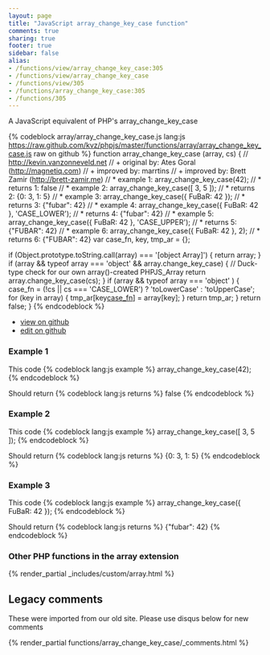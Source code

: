 ```yaml
---
layout: page
title: "JavaScript array_change_key_case function"
comments: true
sharing: true
footer: true
sidebar: false
alias:
- /functions/view/array_change_key_case:305
- /functions/view/array_change_key_case
- /functions/view/305
- /functions/array_change_key_case:305
- /functions/305
---
```

<!-- Generated by Rakefile:build -->
A JavaScript equivalent of PHP's array_change_key_case

{% codeblock array/array_change_key_case.js lang:js https://raw.github.com/kvz/phpjs/master/functions/array/array_change_key_case.js raw on github %}
function array_change_key_case (array, cs) {
  // http://kevin.vanzonneveld.net
  // +   original by: Ates Goral (http://magnetiq.com)
  // +   improved by: marrtins
  // +      improved by: Brett Zamir (http://brett-zamir.me)
  // *     example 1: array_change_key_case(42);
  // *     returns 1: false
  // *     example 2: array_change_key_case([ 3, 5 ]);
  // *     returns 2: {0: 3, 1: 5}
  // *     example 3: array_change_key_case({ FuBaR: 42 });
  // *     returns 3: {"fubar": 42}
  // *     example 4: array_change_key_case({ FuBaR: 42 }, 'CASE_LOWER');
  // *     returns 4: {"fubar": 42}
  // *     example 5: array_change_key_case({ FuBaR: 42 }, 'CASE_UPPER');
  // *     returns 5: {"FUBAR": 42}
  // *     example 6: array_change_key_case({ FuBaR: 42 }, 2);
  // *     returns 6: {"FUBAR": 42}
  var case_fn, key, tmp_ar = {};

  if (Object.prototype.toString.call(array) === '[object Array]') {
    return array;
  }
  if (array && typeof array === 'object' && array.change_key_case) { // Duck-type check for our own array()-created PHPJS_Array
    return array.change_key_case(cs);
  }
  if (array && typeof array === 'object' ) {
    case_fn = (!cs || cs === 'CASE_LOWER') ? 'toLowerCase' : 'toUpperCase';
    for (key in array) {
      tmp_ar[key[case_fn]()] = array[key];
    }
    return tmp_ar;
  }
  return false;
}
{% endcodeblock %}

 - [view on github](https://github.com/kvz/phpjs/blob/master/functions/array/array_change_key_case.js)
 - [edit on github](https://github.com/kvz/phpjs/edit/master/functions/array/array_change_key_case.js)

### Example 1
This code
{% codeblock lang:js example %}
array_change_key_case(42);
{% endcodeblock %}

Should return
{% codeblock lang:js returns %}
false
{% endcodeblock %}

### Example 2
This code
{% codeblock lang:js example %}
array_change_key_case([ 3, 5 ]);
{% endcodeblock %}

Should return
{% codeblock lang:js returns %}
{0: 3, 1: 5}
{% endcodeblock %}

### Example 3
This code
{% codeblock lang:js example %}
array_change_key_case({ FuBaR: 42 });
{% endcodeblock %}

Should return
{% codeblock lang:js returns %}
{"fubar": 42}
{% endcodeblock %}


### Other PHP functions in the array extension
{% render_partial _includes/custom/array.html %}
## Legacy comments
These were imported from our old site. Please use disqus below for new comments
<div style="overflow-y: scroll; max-height: 500px;">
{% render_partial functions/array_change_key_case/_comments.html %}
</div>
